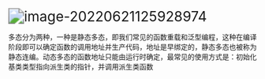 <img src="C:\Users\Barthes\AppData\Roaming\Typora\typora-user-images\image-20220621125928974.png" alt="image-20220621125928974" style="zoom:200%;" />

多态分为两种，一种是静态多态，即我们常见的函数重载和泛型编程，这种在编译阶段即可以确定函数的调用地址并生产代码，地址是早绑定的，静态多态也被称为静态连编。动态多态的函数地址只能由运行时确定，最常见的使用方式是：初始化基类类型指向派生类的指针，并调用派生类函数
